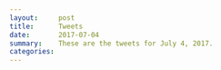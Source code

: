 ```yaml
---
layout:     post
title:      Tweets
date:       2017-07-04
summary:    These are the tweets for July 4, 2017.
categories:
---
```


